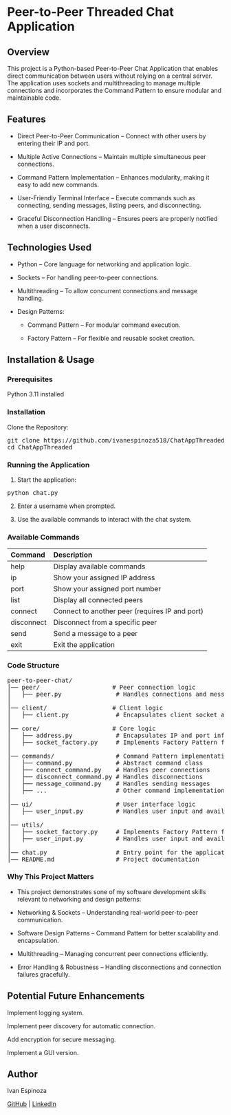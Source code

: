 # Peer-to-Peer Threaded Chat Application

## Overview

This project is a Python-based Peer-to-Peer Chat Application that enables direct communication between users without relying on a central server. The application uses sockets and multithreading to manage multiple connections and incorporates the Command Pattern to ensure modular and maintainable code.

## Features

- Direct Peer-to-Peer Communication – Connect with other users by entering their IP and port.

- Multiple Active Connections – Maintain multiple simultaneous peer connections.

- Command Pattern Implementation – Enhances modularity, making it easy to add new commands.

- User-Friendly Terminal Interface – Execute commands such as connecting, sending messages, listing peers, and disconnecting.

- Graceful Disconnection Handling – Ensures peers are properly notified when a user disconnects.

## Technologies Used

- Python – Core language for networking and application logic.

- Sockets – For handling peer-to-peer connections.

- Multithreading – To allow concurrent connections and message handling.

- Design Patterns:

    - Command Pattern – For modular command execution.

    - Factory Pattern – For flexible and reusable socket creation.

## Installation & Usage

### Prerequisites

Python 3.11 installed

### Installation

Clone the Repository:

<pre>git clone https://github.com/ivanespinoza518/ChatAppThreaded.git 
cd ChatAppThreaded</pre>

### Running the Application

1.   Start the application:

<pre>python chat.py</pre>

2.   Enter a username when prompted.

3.   Use the available commands to interact with the chat system.

### Available Commands

| Command | Description |
|:--------------|:--------------|
| help  | Display available commands  |
| ip | Show your assigned IP address   |
| port  | Show your assigned port number   |
| list  | Display all connected peers   |
| connect  | Connect to another peer (requires IP and port)   |
| disconnect  | Disconnect from a specific peer   |
| send  | Send a message to a peer   |
| exit  | Exit the application   |


### Code Structure

<pre>peer-to-peer-chat/
│── peer/                    # Peer connection logic
│   ├── peer.py               # Handles connections and messaging
│   
│── client/                  # Client logic
│   ├── client.py             # Encapsulates client socket and metadata
│
│── core/                    # Core logic
│   ├── address.py            # Encapsulates IP and port information
│   ├── socket_factory.py     # Implements Factory Pattern for socket creation
│
│── commands/                 # Command Pattern implementation
│   ├── command.py            # Abstract command class
│   ├── connect_command.py    # Handles peer connections
│   ├── disconnect_command.py # Handles disconnections
│   ├── message_command.py    # Handles sending messages
│   ├── ...                   # Other command implementations
│
│── ui/                       # User interface logic
│   ├── user_input.py         # Handles user input and available ports
│
│── utils/
│   ├── socket_factory.py     # Implements Factory Pattern for socket creation
│   ├── user_input.py         # Handles user input and available ports
│
│── chat.py                   # Entry point for the application
│── README.md                 # Project documentation</pre>


### Why This Project Matters

- This project demonstrates sone of my software development skills relevant to networking and design patterns:

- Networking & Sockets – Understanding real-world peer-to-peer communication.

- Software Design Patterns – Command Pattern for better scalability and encapsulation.

- Multithreading – Managing concurrent peer connections efficiently.

- Error Handling & Robustness – Handling disconnections and connection failures gracefully.

## Potential Future Enhancements

Implement logging system.

Implement peer discovery for automatic connection.

Add encryption for secure messaging.

Implement a GUI version.


## Author

Ivan Espinoza

[GitHub](https://github.com/ivanespinoza518) | [LinkedIn](https://www.linkedin.com/in/ivanespinoza7887/)
